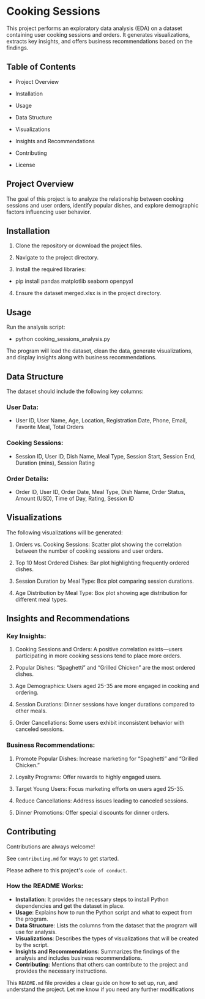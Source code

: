 
# Cooking Sessions

This project performs an exploratory data analysis (EDA) on a dataset containing user cooking sessions and orders. It generates visualizations, extracts key insights, and offers business recommendations based on the findings.



## Table of Contents

- Project Overview

- Installation

- Usage

- Data Structure

- Visualizations

- Insights and Recommendations

- Contributing

- License
## Project Overview

The goal of this project is to analyze the relationship between cooking sessions and user orders, identify popular dishes, and explore demographic factors influencing user behavior.

## Installation

1. Clone the repository or download the project files.

2. Navigate to the project directory.

3. Install the required libraries:

- pip install pandas matplotlib seaborn openpyxl


4. Ensure the dataset merged.xlsx is in the project directory.



## Usage
Run the analysis script:
 
- python cooking_sessions_analysis.py

The program will load the dataset, clean the data, generate visualizations, and display insights along with business recommendations.
## Data Structure
The dataset should include the following key columns:

### User Data:

- User ID, User Name, Age, Location, Registration Date, Phone, Email, Favorite Meal, Total Orders

### Cooking Sessions:

- Session ID, User ID, Dish Name, Meal Type, Session Start, Session End, Duration (mins), Session Rating

### Order Details:

- Order ID, User ID, Order Date, Meal Type, Dish Name, Order Status, Amount (USD), Time of Day, Rating, Session ID

## Visualizations

The following visualizations will be generated:

1. Orders vs. Cooking Sessions: Scatter plot showing the correlation between the number of cooking sessions and user orders.

2. Top 10 Most Ordered Dishes: Bar plot highlighting frequently ordered dishes.

3. Session Duration by Meal Type: Box plot comparing session durations.

4. Age Distribution by Meal Type: Box plot showing age distribution for different meal types.

## Insights and Recommendations

### Key Insights:

1. Cooking Sessions and Orders: A positive correlation exists—users participating in more cooking sessions tend to place more orders.

2. Popular Dishes: “Spaghetti” and “Grilled Chicken” are the most ordered dishes.

3. Age Demographics: Users aged 25-35 are more engaged in cooking and ordering.

4. Session Durations: Dinner sessions have longer durations compared to other meals.

5. Order Cancellations: Some users exhibit inconsistent behavior with canceled sessions.

### Business Recommendations:

1. Promote Popular Dishes: Increase marketing for “Spaghetti” and “Grilled Chicken.”

2. Loyalty Programs: Offer rewards to highly engaged users.

3. Target Young Users: Focus marketing efforts on users aged 25-35.

4. Reduce Cancellations: Address issues leading to canceled sessions.

5. Dinner Promotions: Offer special discounts for dinner orders.
## Contributing

Contributions are always welcome!

See `contributing.md` for ways to get started.

Please adhere to this project's `code of conduct`.

### **How the README Works:**
- **Installation**: It provides the necessary steps to install Python dependencies and get the dataset in place.
- **Usage**: Explains how to run the Python script and what to expect from the program.
- **Data Structure**: Lists the columns from the dataset that the program will use for analysis.
- **Visualizations**: Describes the types of visualizations that will be created by the script.
- **Insights and Recommendations**: Summarizes the findings of the analysis and includes business recommendations.
- **Contributing**: Mentions that others can contribute to the project and provides the necessary instructions.
  
This `README.md` file provides a clear guide on how to set up, run, and understand the project. Let me know if you need any further modifications
